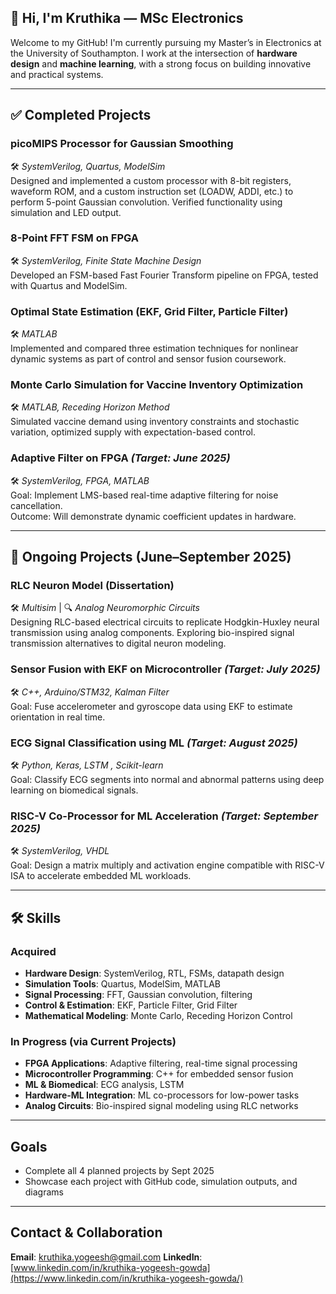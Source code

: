 ## 👋 Hi, I'm Kruthika — MSc Electronics 

Welcome to my GitHub! I'm currently pursuing my Master’s in Electronics at the University of Southampton. I work at the intersection of **hardware design** and **machine learning**, with a strong focus on building innovative and practical systems.

---

## ✅ Completed Projects

### picoMIPS Processor for Gaussian Smoothing  
🛠️ *SystemVerilog, Quartus, ModelSim*  
Designed and implemented a custom processor with 8-bit registers, waveform ROM, and a custom instruction set (LOADW, ADDI, etc.) to perform 5-point Gaussian convolution. Verified functionality using simulation and LED output.

### 8-Point FFT FSM on FPGA  
🛠️ *SystemVerilog, Finite State Machine Design*  
Developed an FSM-based Fast Fourier Transform pipeline on FPGA, tested with Quartus and ModelSim.

### Optimal State Estimation (EKF, Grid Filter, Particle Filter)  
🛠️ *MATLAB*  
Implemented and compared three estimation techniques for nonlinear dynamic systems as part of control and sensor fusion coursework.

### Monte Carlo Simulation for Vaccine Inventory Optimization  
🛠️ *MATLAB, Receding Horizon Method*  
Simulated vaccine demand using inventory constraints and stochastic variation, optimized supply with expectation-based control.

###  Adaptive Filter on FPGA *(Target: June 2025)* 
🛠️ *SystemVerilog, FPGA, MATLAB*  
Goal: Implement LMS-based real-time adaptive filtering for noise cancellation.  
Outcome: Will demonstrate dynamic coefficient updates in hardware.

---

## 🚧 Ongoing Projects (June–September 2025)

###  RLC Neuron Model (Dissertation)  
🛠️ *Multisim* | 🔍 *Analog Neuromorphic Circuits*  
Designing RLC-based electrical circuits to replicate Hodgkin-Huxley neural transmission using analog components. Exploring bio-inspired signal transmission alternatives to digital neuron modeling.


###  Sensor Fusion with EKF on Microcontroller *(Target: July 2025)*  
🛠️ *C++, Arduino/STM32, Kalman Filter*  
Goal: Fuse accelerometer and gyroscope data using EKF to estimate orientation in real time.

###  ECG Signal Classification using ML *(Target: August 2025)*  
🛠️ *Python, Keras, LSTM , Scikit-learn*  
Goal: Classify ECG segments into normal and abnormal patterns using deep learning on biomedical signals.

###  RISC-V Co-Processor for ML Acceleration *(Target: September 2025)*  
🛠️ *SystemVerilog, VHDL*  
Goal: Design a matrix multiply and activation engine compatible with RISC-V ISA to accelerate embedded ML workloads.

---

## 🛠️ Skills

###  Acquired  
- **Hardware Design**: SystemVerilog, RTL, FSMs, datapath design  
- **Simulation Tools**: Quartus, ModelSim, MATLAB  
- **Signal Processing**: FFT, Gaussian convolution, filtering  
- **Control & Estimation**: EKF, Particle Filter, Grid Filter  
- **Mathematical Modeling**: Monte Carlo, Receding Horizon Control

### In Progress (via Current Projects)  
- **FPGA Applications**: Adaptive filtering, real-time signal processing  
- **Microcontroller Programming**: C++ for embedded sensor fusion  
- **ML & Biomedical**: ECG analysis, LSTM  
- **Hardware-ML Integration**: ML co-processors for low-power tasks  
- **Analog Circuits**: Bio-inspired signal modeling using RLC networks

---

##  Goals

- Complete all 4 planned projects by Sept 2025  
- Showcase each project with GitHub code, simulation outputs, and diagrams  


---

## Contact & Collaboration

**Email**: kruthika.yogeesh@gmail.com 
**LinkedIn**: [www.linkedin.com/in/kruthika-yogeesh-gowda](https://www.linkedin.com/in/kruthika-yogeesh-gowda/)



